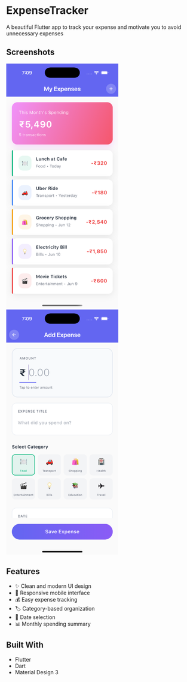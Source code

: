 
# ExpenseTracker
A beautiful Flutter app to track your expense and motivate you to avoid unnecessary expenses

## Screenshots

<div>
  <img src="screenshots/expense_list.png" width="300" alt="Expense List Screen">
  <img src="screenshots/add_expense.png" width="300" alt="Add Expense Screen">
</div>

## Features

- ✨ Clean and modern UI design
- 📱 Responsive mobile interface
- 💰 Easy expense tracking
- 🏷️ Category-based organization
- 📅 Date selection
- 📊 Monthly spending summary

## Built With

- Flutter
- Dart
- Material Design 3